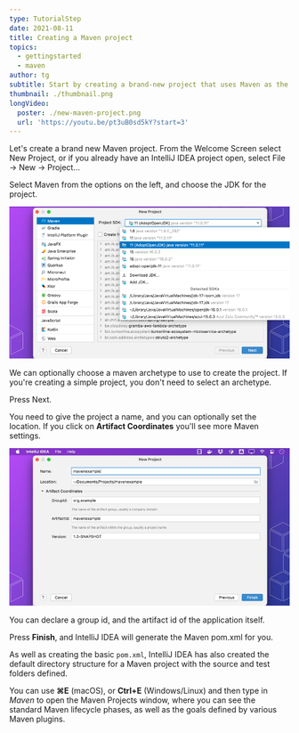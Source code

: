 ```yaml
---
type: TutorialStep
date: 2021-08-11
title: Creating a Maven project
topics:
  - gettingstarted
  - maven
author: tg
subtitle: Start by creating a brand-new project that uses Maven as the build tool
thumbnail: ./thumbnail.png
longVideo:
  poster: ./new-maven-project.png
  url: 'https://youtu.be/pt3uB0sd5kY?start=3'
---
```


Let's create a brand new Maven project. From the Welcome Screen select New Project, or if you already have an IntelliJ IDEA project open, select File -> New -> Project...

Select Maven from the options on the left, and choose the JDK for the project.

![new-maven-project.png](new-maven-project.png)

We can optionally choose a maven archetype to use to create the project. If you're creating a simple project, you don't need to select an archetype.

Press Next.

You need to give the project a name, and you can optionally set the location. If you click on **Artifact Coordinates** you'll see more Maven settings.

![maven-project-settings.png](maven-project-settings.png)

You can declare a group id, and the artifact id of the application itself. 

Press **Finish**, and IntelliJ IDEA will generate the Maven pom.xml for you. 

As well as creating the basic `pom.xml`, IntelliJ IDEA has also created the default directory structure for a Maven project with the source and test folders defined.

You can use **⌘E** (macOS), or **Ctrl+E** (Windows/Linux) and then type in _Maven_ to open the Maven Projects window, where you can see the standard Maven lifecycle phases, as well as the goals defined by various Maven plugins.



